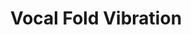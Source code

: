 ---
title: "Vocal Fold Vibration"

categories: ['']

tags: ['Vocal', 'Fold', 'Vibration']

arwords: 'توتر الحبلين الصوتيين'

arexps: []

enwords: ['Vocal Fold Vibration']

enexps: []

arlexicons: 'و'

enlexicons: 'V'

authors: ['Ruqayya Roshdy']

translators: ['']

citations: 'العربية والذكاء الاصطناعي'

sources: 'مركز الملك عبدالله بن عبدالعزيز الدولي لخدمة اللغة العربية'

word: "true"

slug: ""
---